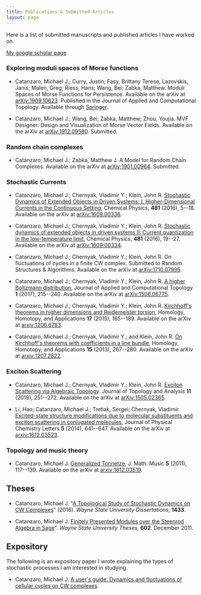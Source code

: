 ```yaml
---
title: Publications & Submitted Articles
layout: page
---
```


Here is a list of submitted manuscripts and published articles I have worked on.

[My google scholar page](https://scholar.google.com/citations?user=Dt4B9ToAAAAJ)

### Exploring moduli spaces of Morse functions
* Catanzaro, Michael J.; Curry, Justin; Fasy, Brittany Terese; Lazovskis, Janis; Malen, Greg; Riess, Hans; Wang, Bei; Zabka, Matthew.  Moduli Spaces of Morse Functions for Persistence. Available on the arXiv at [arXiv:1909.10623](https://arxiv.org/abs/1909.10623). Published in the Journal of Applied and Computational Topology. Available through [Springer](http://link.springer.com/article/10.1007/s41468-020-00055-x).

*  Catanzaro, Michael J.; Wang, Bei; Zabka, Matthew; Zhou, Youjia. MVF Designer: Design and Visualization of Morse Vector Fields. Available on the arXiv at [arXiv:1912.09580](https://arxiv.org/abs/1912.09580). Submitted.

### Random chain complexes 

* Catanzaro, Michael J.; Zabka, Matthew J. A Model for Random Chain Complexes. Available on the arXiv at [arXiv:1901.00964](https://arxiv.org/abs/1901.00964). Submitted.

### Stochastic Currents
* Catanzaro, Michael J.; Chernyak, Vladimir Y.; Klein, John R. [Stochastic Dynamics of Extended Objects in Driven Systems: I. Higher-Dimensional Currents in the Continuous Setting](https://doi.org/10.1016/j.chemphys.2016.08.021), Chemical Physics, **481** (2016), 5--18. Available on the arXiv at [arXiv:1609.00336](https://arxiv.org/abs/1609.00336).

* Catanzaro, Michael J.; Chernyak, Vladimir Y.; Klein, John R. [Stochastic dynamics of extended objects in driven systems II: Current quantization in the low-temperature limit](https://doi.org/10.1016/j.chemphys.2016.08.021), Chemical Physics, **481** (2016), 19--27. Available on the arXiv at [arXiv:1609:00334](https://arxiv.org/abs/1609.00334).

* Catanzaro, Michael J.; Chernyak, Vladimir Y.; Klein, John R.  On fluctuations of cycles in a finite CW complex. Submitted to Random Structures & Algorithms.  Available on the arXiv at [arXiv:1710.07995](https://arxiv.org/abs/1710.07995).

* Catanzaro, Michael J.; Chernyak, Vladimir Y.; Klein, John R. [A higher Boltzmann distribution](https://doi.org/10.1007/s41468-017-0006-9), Journal of Applied and Computational Topology **1** (2017), 215--240. Available on the arXiv at [arXiv:1506.06775](http://arxiv.org/abs/1506.06775).

* Catanzaro, Michael J.; Chernyak, Vladimir Y.; Klein, John R.  [Kirchhoff's theorems in higher dimensions and Reidemeister torsion](http://dx.doi.org/10.4310/HHA.2015.v17.n1.a8), Homology, Homotopy, and Applications **17** (2015), 165--189. Available on the arXiv at [arxiv:1206.6783](https://arxiv.org/abs/1206.6783).

* Catanzaro, Michael J.; Chernyak, Vladimir Y.; and Klein, John R. [On Kirchhoff's theorems with coefficients in a line bundle](http://dx.doi.org/10.4310/HHA.2013.v15.n2.a16), Homology, Homotopy, and Applications **15** (2013), 267--280. Available on the arXiv at [arxiv:1207.2822](https://arxiv.org/abs/1207.2822).

### Exciton Scattering
* Catanzaro, Michael J.; Chernyak, Vladimir Y.; Klein, John R. [Exciton Scattering via Algebraic Topology](https://doi.org/10.1142/S1793525319500110). Journal of Topology and Analysis **11** (2019), 251--272. Available on the arXiv at [arXiv:1505.02365](http://arxiv.org/abs/1505.02365).

* Li, Hao; Catanzaro, Michael J.; Tretiak, Sergei; Chernyak, Vladimir. [Excited-state structure modifications due to molecular substituents and exciton scattering in conjugated molecules](https://dx.doi.org/10.1021/jz4027198), Journal of Physical Chemistry Letters **5** (2014), 641--647. Available on the arXiv at [arxiv:1612.03523](https://arxiv.org/abs/1612.03523).

### Topology and music theory
* Catanzaro, Michael J. [Generalized Tonnetze](http://dx.doi.org/10.1080/17459737.2011.614448), J. Math. Music **5** (2011), 117--139. Available on the arXiv at [arxiv:1612.03519](https://arxiv.org/abs/1612.03519).

## Theses
* Catanzaro, Michael J. "[A Topological Study of Stochastic Dynamics on CW Complexes](http://digitalcommons.wayne.edu/oa_dissertations/1433/)" (2016). *Wayne State University Dissertations*, **1433**.

* Catanzaro, Michael J. [Finitely Presented Modules over the Steenrod Algebra in Sage](https://digitalcommons.wayne.edu/oa_theses/602/)". *Wayne State University Theses*, **602**. December 2011. 

## Expository
The following is an expository paper I wrote explaining the types of stochastic processes I am interested in studying.

* Catanzaro, Michael J. [A user's guide: Dynamics and fluctuations of cellular cycles on CW complexes](https://mathusersguides.com/enchiridion-vol-2-2016-mike-catanzaro/).
